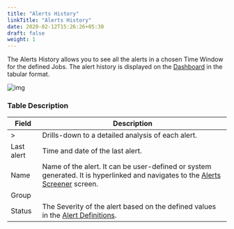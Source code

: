 ```yaml
---
title: "Alerts History"
linkTitle: "Alerts History"
date: 2020-02-12T15:26:26+05:30
draft: false
weight: 1
---
```

The Alerts History allows you to see all the alerts in a chosen Time Window for the defined Jobs. The alert history is displayed on the [Dashboard](/docs/dashboard/) in the tabular format.<br>

![img](/alert_history.JPG)

### Table Description 

| **Field**  | **Description**                                              |
| ---------- | ------------------------------------------------------------ |
| >          | Drills-down to a detailed analysis of each alert.|
| Last alert    | Time and date of the last alert.                             |
| Name       | Name of the alert. It can be user-defined or system generated. It is hyperlinked and navigates to the [Alerts      Screener](/docs/dashboard/alerts_screener/) screen. |
| Group      |                                                              |
| Status     | The Severity of the alert based on the defined values in the [Alert Definitions](/docs/settings/alert_definitions/). |
